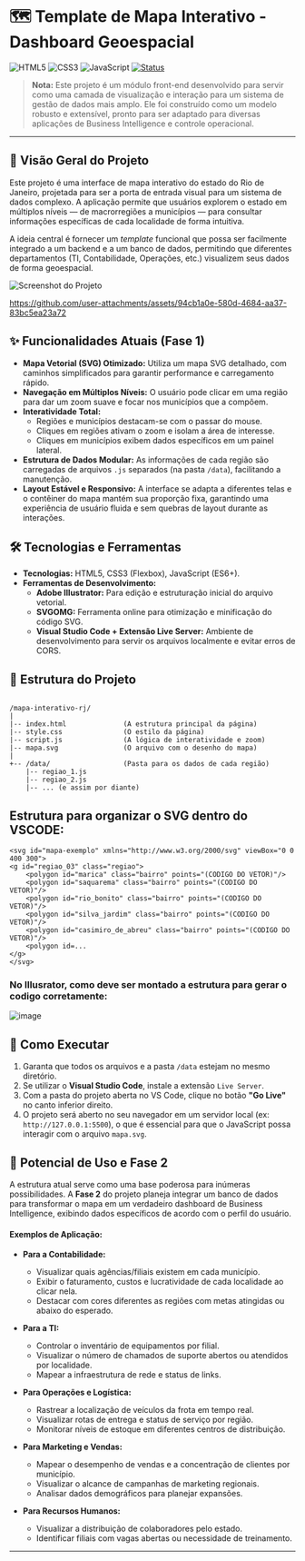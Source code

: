 # 🗺️ Template de Mapa Interativo - Dashboard Geoespacial

![HTML5](https://img.shields.io/badge/HTML5-E34F26?style=for-the-badge&logo=html5&logoColor=white) ![CSS3](https://img.shields.io/badge/CSS3-1572B6?style=for-the-badge&logo=css3&logoColor=white) ![JavaScript](https://img.shields.io/badge/JavaScript-F7DF1E?style=for-the-badge&logo=javascript&logoColor=black) [![Status](https://img.shields.io/badge/STATUS-EM%20DESENVOLVIMENTO-yellow?style=for-the-badge&logo=apache-spark)](https://github.com)

> **Nota:** Este projeto é um módulo front-end desenvolvido para servir como uma camada de visualização e interação para um sistema de gestão de dados mais amplo. Ele foi construído como um modelo robusto e extensível, pronto para ser adaptado para diversas aplicações de Business Intelligence e controle operacional.

---

## 📄 Visão Geral do Projeto

Este projeto é uma interface de mapa interativo do estado do Rio de Janeiro, projetada para ser a porta de entrada visual para um sistema de dados complexo. A aplicação permite que usuários explorem o estado em múltiplos níveis — de macrorregiões a municípios — para consultar informações específicas de cada localidade de forma intuitiva.

A ideia central é fornecer um *template* funcional que possa ser facilmente integrado a um backend e a um banco de dados, permitindo que diferentes departamentos (TI, Contabilidade, Operações, etc.) visualizem seus dados de forma geoespacial.

![Screenshot do Projeto](https://github.com/user-attachments/assets/fed41392-dbef-46ac-809e-3c21a6b5018f)



https://github.com/user-attachments/assets/94cb1a0e-580d-4684-aa37-83bc5ea23a72



## ✨ Funcionalidades Atuais (Fase 1)

* **Mapa Vetorial (SVG) Otimizado:** Utiliza um mapa SVG detalhado, com caminhos simplificados para garantir performance e carregamento rápido.
* **Navegação em Múltiplos Níveis:** O usuário pode clicar em uma região para dar um zoom suave e focar nos municípios que a compõem.
* **Interatividade Total:**
    * Regiões e municípios destacam-se com o passar do mouse.
    * Cliques em regiões ativam o zoom e isolam a área de interesse.
    * Cliques em municípios exibem dados específicos em um painel lateral.
* **Estrutura de Dados Modular:** As informações de cada região são carregadas de arquivos `.js` separados (na pasta `/data`), facilitando a manutenção.
* **Layout Estável e Responsivo:** A interface se adapta a diferentes telas e o contêiner do mapa mantém sua proporção fixa, garantindo uma experiência de usuário fluida e sem quebras de layout durante as interações.

## 🛠️ Tecnologias e Ferramentas

* **Tecnologias:** HTML5, CSS3 (Flexbox), JavaScript (ES6+).
* **Ferramentas de Desenvolvimento:**
    * **Adobe Illustrator:** Para edição e estruturação inicial do arquivo vetorial.
    * **SVGOMG:** Ferramenta online para otimização e minificação do código SVG.
    * **Visual Studio Code + Extensão Live Server:** Ambiente de desenvolvimento para servir os arquivos localmente e evitar erros de CORS.

## 📂 Estrutura do Projeto

```

/mapa-interativo-rj/
|
|-- index.html              (A estrutura principal da página)
|-- style.css               (O estilo da página)
|-- script.js               (A lógica de interatividade e zoom)
|-- mapa.svg                (O arquivo com o desenho do mapa)
|
+-- /data/                  (Pasta para os dados de cada região)
    |-- regiao_1.js
    |-- regiao_2.js
    |-- ... (e assim por diante)

```
## Estrutura para organizar o SVG dentro do VSCODE:

```
<svg id="mapa-exemplo" xmlns="http://www.w3.org/2000/svg" viewBox="0 0 400 300">
<g id="regiao_03" class="regiao">
    <polygon id="marica" class="bairro" points="(CODIGO DO VETOR)"/>
    <polygon id="saquarema" class="bairro" points="(CODIGO DO VETOR)"/>
    <polygon id="rio_bonito" class="bairro" points="(CODIGO DO VETOR)"/>
    <polygon id="silva_jardim" class="bairro" points="(CODIGO DO VETOR)"/>
    <polygon id="casimiro_de_abreu" class="bairro" points="(CODIGO DO VETOR)"/>
    <polygon id=...
</g>
</svg>

```
### No Illusrator, como deve ser montado a estrutura para gerar o codigo corretamente:
![image](https://github.com/user-attachments/assets/9b503851-477c-4cd6-a278-493f73c81847)




## 🚀 Como Executar

1.  Garanta que todos os arquivos e a pasta `/data` estejam no mesmo diretório.
2.  Se utilizar o **Visual Studio Code**, instale a extensão `Live Server`.
3.  Com a pasta do projeto aberta no VS Code, clique no botão **"Go Live"** no canto inferior direito.
4.  O projeto será aberto no seu navegador em um servidor local (ex: `http://127.0.0.1:5500`), o que é essencial para que o JavaScript possa interagir com o arquivo `mapa.svg`.

## 🔮 Potencial de Uso e Fase 2

A estrutura atual serve como uma base poderosa para inúmeras possibilidades. A **Fase 2** do projeto planeja integrar um banco de dados para transformar o mapa em um verdadeiro dashboard de Business Intelligence, exibindo dados específicos de acordo com o perfil do usuário.

#### Exemplos de Aplicação:

* **Para a Contabilidade:**
    * Visualizar quais agências/filiais existem em cada município.
    * Exibir o faturamento, custos e lucratividade de cada localidade ao clicar nela.
    * Destacar com cores diferentes as regiões com metas atingidas ou abaixo do esperado.

* **Para a TI:**
    * Controlar o inventário de equipamentos por filial.
    * Visualizar o número de chamados de suporte abertos ou atendidos por localidade.
    * Mapear a infraestrutura de rede e status de links.

* **Para Operações e Logística:**
    * Rastrear a localização de veículos da frota em tempo real.
    * Visualizar rotas de entrega e status de serviço por região.
    * Monitorar níveis de estoque em diferentes centros de distribuição.

* **Para Marketing e Vendas:**
    * Mapear o desempenho de vendas e a concentração de clientes por município.
    * Visualizar o alcance de campanhas de marketing regionais.
    * Analisar dados demográficos para planejar expansões.

* **Para Recursos Humanos:**
    * Visualizar a distribuição de colaboradores pelo estado.
    * Identificar filiais com vagas abertas ou necessidade de treinamento.

---
